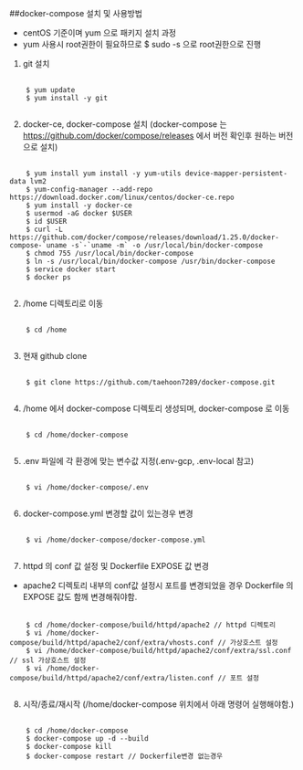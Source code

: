 ##docker-compose 설치 및 사용방법
- centOS 기준이며 yum 으로 패키지 설치 과정
- yum 사용시 root권한이 필요하므로 $ sudo -s 으로 root권한으로 진행 
1. git 설치
<pre>
  <code>
    $ yum update
    $ yum install -y git
  </code>
</pre>

2. docker-ce, docker-compose 설치 (docker-compose 는 https://github.com/docker/compose/releases 에서 버전 확인후 원하는 버전으로 설치)

<pre>
  <code>
    $ yum install yum install -y yum-utils device-mapper-persistent-data lvm2
    $ yum-config-manager --add-repo https://download.docker.com/linux/centos/docker-ce.repo
    $ yum install -y docker-ce
    $ usermod -aG docker $USER
    $ id $USER
    $ curl -L https://github.com/docker/compose/releases/download/1.25.0/docker-compose-`uname -s`-`uname -m` -o /usr/local/bin/docker-compose
    $ chmod 755 /usr/local/bin/docker-compose
    $ ln -s /usr/local/bin/docker-compose /usr/bin/docker-compose
    $ service docker start
    $ docker ps
  </code>
</pre>

2. /home 디렉토리로 이동
<pre>
  <code>
    $ cd /home
  </code>
</pre>

3. 현재 github clone
<pre>
  <code>
    $ git clone https://github.com/taehoon7289/docker-compose.git
  </code>
</pre>

4. /home 에서 docker-compose 디렉토리 생성되며, docker-compose 로 이동
<pre>
  <code>
    $ cd /home/docker-compose
  </code>
</pre>

5. .env 파일에 각 환경에 맞는 변수값 지정(.env-gcp, .env-local 참고)
<pre>
  <code>
    $ vi /home/docker-compose/.env
  </code>
</pre>

6. docker-compose.yml 변경할 값이 있는경우 변경
<pre>
  <code>
    $ vi /home/docker-compose/docker-compose.yml
  </code>
</pre>

7. httpd 의 conf 값 설정 및 Dockerfile EXPOSE 값 변경
- apache2 디렉토리 내부의 conf값 설정시 포트를 변경되었을 경우
Dockerfile 의 EXPOSE 값도 함께 변경해줘야함.
<pre>
  <code>
    $ cd /home/docker-compose/build/httpd/apache2 // httpd 디렉토리 
    $ vi /home/docker-compose/build/httpd/apache2/conf/extra/vhosts.conf // 가상호스트 설정
    $ vi /home/docker-compose/build/httpd/apache2/conf/extra/ssl.conf // ssl 가상호스트 설정
    $ vi /home/docker-compose/build/httpd/apache2/conf/extra/listen.conf // 포트 설정
  </code>
</pre>

8. 시작/종료/재시작 (/home/docker-compose 위치에서 아래 명령어 실행해야함.) 
<pre>
  <code>
    $ cd /home/docker-compose
    $ docker-compose up -d --build
    $ docker-compose kill
    $ docker-compose restart // Dockerfile변경 없는경우
  </code>
</pre>
